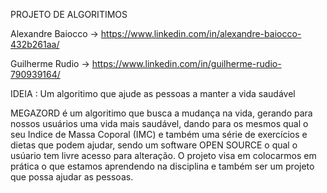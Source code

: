 PROJETO DE ALGORITIMOS

Alexandre Baiocco -> https://www.linkedin.com/in/alexandre-baiocco-432b261aa/ 
 
Guilherme Rudio -> https://www.linkedin.com/in/guilherme-rudio-790939164/ 

IDEIA : Um algoritimo que ajude as pessoas a manter a vida saudável


MEGAZORD é um algoritimo que busca a mudança na vida, gerando para nossos usuários uma vida mais saudável,
dando para os mesmos qual o seu Indice de Massa Coporal (IMC) e também uma série de exercícios e dietas que podem ajudar, 
sendo um software OPEN SOURCE o qual o usúario tem livre acesso para alteração. 
O projeto visa em colocarmos em prática o que estamos aprendendo na disciplina e também ser um projeto que possa ajudar as pessoas.
